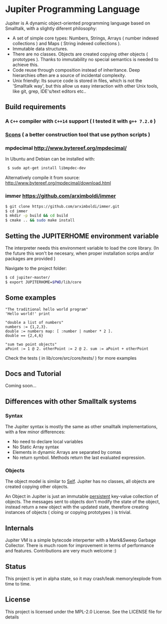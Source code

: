 # Jupiter Programming Language

Jupiter is A dynamic object-oriented programming language based on Smalltalk, with a slightly diferent philosophy:

* A set of simple core types: Numbers, Strings, Arrays ( number indexed collections ) and Maps ( String indexed collections ).
* Immutable data structures.
* There are no classes. Objects are created copying other objects ( prototypes ). Thanks to immutability no special semantics is needed to achieve this.
* Code reuse through composition instead of inheritance. Deep hierarchies often are a source of incidental complexity.
* Unix friendly: Its source code is stored in files, which is not the 'Smalltalk way', but this allow us easy interaction with other Unix tools, like git, grep, IDE's/text editors etc..

## Build requirements

### A ```C++``` compiler with ```C++14``` support ( I tested it with ```g++ 7.2.0``` )
### [Scons](http://scons.org/) ( a better construction tool that use python scripts )

### mpdecimal http://www.bytereef.org/mpdecimal/

In Ubuntu and Debian can be installed with:
```bash
 $ sudo apt-get install libmpdec-dev
```
Alternatively compile it from source:
http://www.bytereef.org/mpdecimal/download.html

### immer https://github.com/arximboldi/immer

```bash
$ git clone https://github.com/arximboldi/immer.git
$ cd immer
$ mkdir -p build && cd build
$ cmake .. && sudo make install
```

## Setting the JUPITERHOME environment variable

The interpreter needs this environment variable to load the core library.
(In the future this won't be necesary, when proper installation scrips and/or packages are provided )

Navigate to the project folder:
```bash
$ cd jupiter-master/
$ export JUPITERHOME=$PWD/lib/core
```

## Some examples

```smalltalk
"The traditional hello world program"
'Hello world!' print
```


```smalltalk
"double a list of numbers"
numbers := {1,2,3}.
double := numbers map: [ :number | number * 2 ].
double == {2,4,6}
```

```smalltalk
"sum two point objects"
aPoint := 1 @ 2. otherPoint := 2 @ 2. sum := aPoint + otherPoint
```

Check the tests ( in lib/core/src/core/tests/ ) for more examples

## Docs and Tutorial

Coming soon...

## Differences with other Smalltalk systems

### Syntax
The Jupiter syntax is mostly the same as other smalltalk implementations, with a few minor differences:

* No need to declare local variables
* No Static Array syntax
* Elements in dynamic Arrays are separated by comas
* No return symbol. Methods return the last evaluated expression.

### Objects

The object model is similar to [Self](http://www.selflanguage.org/). Jupiter has no classes, all objects
are created copying other objects.

An Object in Jupiter is just an immutable [persistent](https://en.wikipedia.org/wiki/Persistent_data_structure) key-value collection of objects.
The messages sent to objects don't modify the state of the object, instead return a new object with the updated state, therefore creating instances
of objects ( cloing or copying prototypes ) is trivial.

## Internals

Jupiter VM is a simple bytecode interperter with a Mark&Sweep Garbage Collector.
There is much room for improvement in terms of performance and features. Contributions are very much welcome :)

## Status

This project is yet in alpha state, so it may crash/leak memory/explode from time to time.

## License

This project is licensed under the MPL-2.0 License. See the LICENSE file for details
